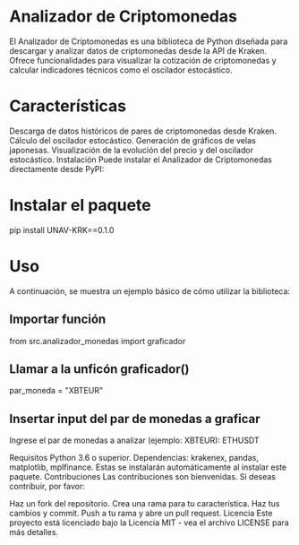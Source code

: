 # Analizador de Criptomonedas
El Analizador de Criptomonedas es una biblioteca de Python diseñada para descargar y analizar datos de criptomonedas desde la API de Kraken. Ofrece funcionalidades para visualizar la cotización de criptomonedas y calcular indicadores técnicos como el oscilador estocástico.

# Características
Descarga de datos históricos de pares de criptomonedas desde Kraken.
Cálculo del oscilador estocástico.
Generación de gráficos de velas japonesas.
Visualización de la evolución del precio y del oscilador estocástico.
Instalación
Puede instalar el Analizador de Criptomonedas directamente desde PyPI:

# Instalar el paquete 
pip install UNAV-KRK==0.1.0
# Uso
A continuación, se muestra un ejemplo básico de cómo utilizar la biblioteca:

## Importar función
from src.analizador_monedas  import graficador

## Llamar a la unficón graficador()
par_moneda = "XBTEUR"

## Insertar input del par de monedas a graficar
Ingrese el par de monedas a analizar (ejemplo: XBTEUR): ETHUSDT



Requisitos
Python 3.6 o superior.
Dependencias: krakenex, pandas, matplotlib, mplfinance. Estas se instalarán automáticamente al instalar este paquete.
Contribuciones
Las contribuciones son bienvenidas. Si deseas contribuir, por favor:

Haz un fork del repositorio.
Crea una rama para tu característica.
Haz tus cambios y commit.
Push a tu rama y abre un pull request.
Licencia
Este proyecto está licenciado bajo la Licencia MIT - vea el archivo LICENSE para más detalles.

